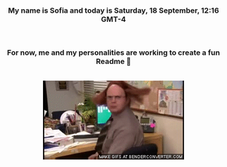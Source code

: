 


<div align="center">
<h3 >My name is Sofia and today is Saturday, 18 September, 12:16 GMT-4</h3><br>
<h3 >For now, me and my personalities are working to create a fun Readme 👋
</h3><br>
<img src='img/dwight.gif' alt='working...'/>
</div>
